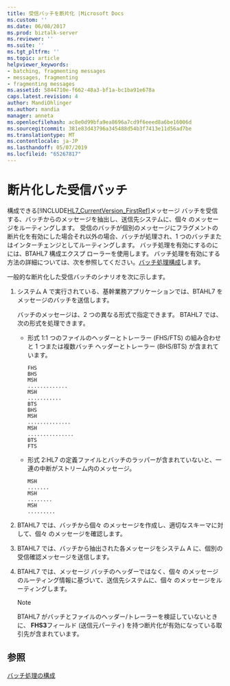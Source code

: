 ```yaml
---
title: 受信バッチを断片化 |Microsoft Docs
ms.custom: ''
ms.date: 06/08/2017
ms.prod: biztalk-server
ms.reviewer: ''
ms.suite: ''
ms.tgt_pltfrm: ''
ms.topic: article
helpviewer_keywords:
- batching, fragmenting messages
- messages, fragmenting
- fragmenting messages
ms.assetid: 5844710e-f662-48a3-bf1a-bc1ba91e678a
caps.latest.revision: 4
author: MandiOhlinger
ms.author: mandia
manager: anneta
ms.openlocfilehash: ac8e0d99bfa9ea8696a7cd9f6eeed8a6be16006d
ms.sourcegitcommit: 381e83d43796a345488d54b3f7413e11d56ad7be
ms.translationtype: MT
ms.contentlocale: ja-JP
ms.lasthandoff: 05/07/2019
ms.locfileid: "65267817"
---
```

# <a name="fragmented-inbound-batch"></a>断片化した受信バッチ
構成できる[!INCLUDE[HL7_CurrentVersion_FirstRef](../../includes/hl7-currentversion-firstref-md.md)]メッセージ バッチを受信する、バッチからのメッセージを抽出し、送信先システムに、個々 のメッセージをルーティングします。 受信のバッチが個別のメッセージにフラグメントの断片化を有効にした場合それ以外の場合、バッチが処理され、1 つのバッチまたはインターチェンジとしてルーティングします。 バッチ処理を有効にするのにには、BTAHL7 構成エクスプ ローラーを使用します。 バッチ処理を有効にする方法の詳細については、次を参照してください。[バッチ処理構成](../../adapters-and-accelerators/accelerator-hl7/configuring-batching.md)します。  
  
 一般的な断片化した受信バッチのシナリオを次に示します。  
  
1.  システム A で実行されている、基幹業務アプリケーションでは、BTAHL7 をメッセージのバッチを送信します。  
  
     バッチのメッセージは、2 つの異なる形式で指定できます。 BTAHL7 では、次の形式を処理できます。  
  
    -   形式 1:1 つのファイルのヘッダーとトレーラー (FHS/FTS) の組み合わせと 1 つまたは複数バッチ ヘッダーとトレーラー (BHS/BTS) が含まれています。  
  
        ```  
        FHS  
        BHS  
        MSH  
        .............  
        MSH  
        ...........  
        BTS  
        BHS  
        MSH  
        ..............  
        MSH  
        ...............  
        BTS  
        FTS  
        ```  
  
    -   形式 2:HL7 の定義ファイルとバッチのラッパーが含まれていないと、一連の中断がストリーム内のメッセージ。  
  
        ```  
        MSH  
        .......  
        MSH  
        ........  
        MSH  
        .........  
        ```  
  
2.  BTAHL7 では、バッチから個々 のメッセージを作成し、適切なスキーマに対して、個々 のメッセージを確認します。  
  
3.  BTAHL7 では、バッチから抽出された各メッセージをシステム A に、個別の受信確認メッセージを送信します。  
  
4.  BTAHL7 では、メッセージ バッチのヘッダーではなく、個々 のメッセージのルーティング情報に基づいて、送信先システムに、個々 のメッセージをルーティングします。  
  
    > [!NOTE]
    >  BTAHL7 がバッチとファイルのヘッダー/トレーラーを検証していないときに、 **FHS3**フィールド (送信元パーティ) を持つ断片化が有効になっている取引先が含まれています。  
  
## <a name="see-also"></a>参照  
 [バッチ処理の構成](../../adapters-and-accelerators/accelerator-hl7/configuring-batching.md)